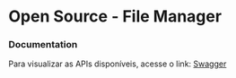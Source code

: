 # Open Source - File Manager



### Documentation

Para visualizar as APIs disponíveis, acesse o link:
[Swagger](http://localhost:8080/swagger-ui/index.html)